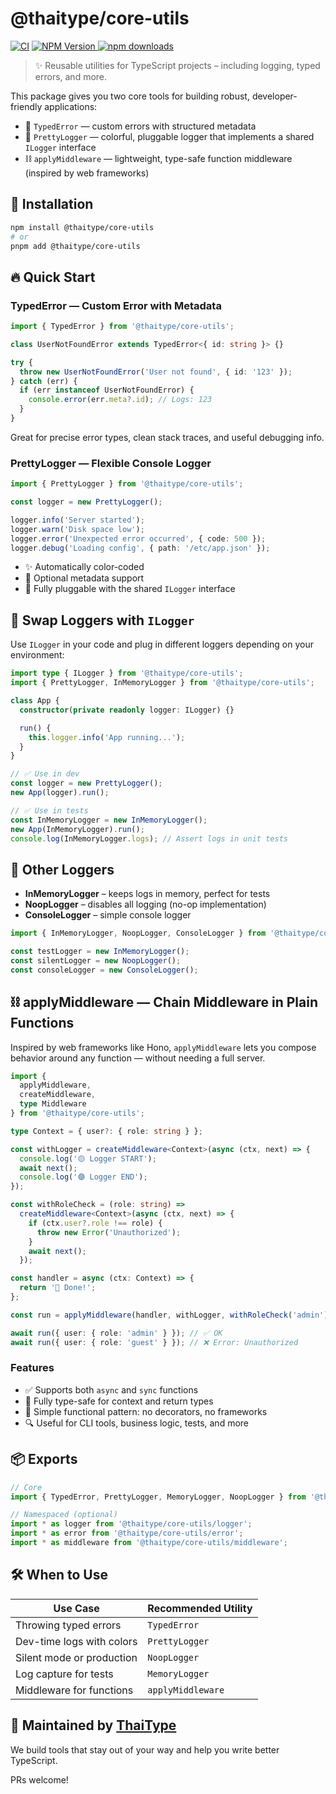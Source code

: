 # @thaitype/core-utils

[![CI](https://github.com/thaitype/core-utils/actions/workflows/main.yml/badge.svg)](https://github.com/thaitype/core-utils/actions/workflows/main.yml) [![NPM Version](https://img.shields.io/npm/v/@thaitype/core-utils) ](https://www.npmjs.com/package/@thaitype/core-utils)[![npm downloads](https://img.shields.io/npm/dt/@thaitype/core-utils)](https://www.npmjs.com/package/@thaitype/core-utils)

> ✨ Reusable utilities for TypeScript projects – including logging, typed errors, and more.

This package gives you two core tools for building robust, developer-friendly applications:

- 🧩 `TypedError` — custom errors with structured metadata
- 🎨 `PrettyLogger` — colorful, pluggable logger that implements a shared `ILogger` interface
- ⛓️ `applyMiddleware` — lightweight, type-safe function middleware (inspired by web frameworks)

## 🚀 Installation

```bash
npm install @thaitype/core-utils
# or
pnpm add @thaitype/core-utils
```

## 🔥 Quick Start

### TypedError — Custom Error with Metadata

```ts
import { TypedError } from '@thaitype/core-utils';

class UserNotFoundError extends TypedError<{ id: string }> {}

try {
  throw new UserNotFoundError('User not found', { id: '123' });
} catch (err) {
  if (err instanceof UserNotFoundError) {
    console.error(err.meta?.id); // Logs: 123
  }
}
```

Great for precise error types, clean stack traces, and useful debugging info.

### PrettyLogger — Flexible Console Logger

```ts
import { PrettyLogger } from '@thaitype/core-utils';

const logger = new PrettyLogger();

logger.info('Server started');
logger.warn('Disk space low');
logger.error('Unexpected error occurred', { code: 500 });
logger.debug('Loading config', { path: '/etc/app.json' });
```

- ✨ Automatically color-coded
- 🧠 Optional metadata support
- 🔁 Fully pluggable with the shared `ILogger` interface

## 🧠 Swap Loggers with `ILogger`

Use `ILogger` in your code and plug in different loggers depending on your environment:

```ts
import type { ILogger } from '@thaitype/core-utils';
import { PrettyLogger, InMemoryLogger } from '@thaitype/core-utils';

class App {
  constructor(private readonly logger: ILogger) {}

  run() {
    this.logger.info('App running...');
  }
}

// ✅ Use in dev
const logger = new PrettyLogger();
new App(logger).run();

// ✅ Use in tests
const InMemoryLogger = new InMemoryLogger();
new App(InMemoryLogger).run();
console.log(InMemoryLogger.logs); // Assert logs in unit tests
```

## 🧪 Other Loggers

* **InMemoryLogger** – keeps logs in memory, perfect for tests
* **NoopLogger** – disables all logging (no-op implementation)
* **ConsoleLogger** – simple console logger

```ts
import { InMemoryLogger, NoopLogger, ConsoleLogger } from '@thaitype/core-utils';

const testLogger = new InMemoryLogger();
const silentLogger = new NoopLogger();
const consoleLogger = new ConsoleLogger();
```

## ⛓️ applyMiddleware — Chain Middleware in Plain Functions

Inspired by web frameworks like Hono, `applyMiddleware` lets you compose behavior around any function — without needing a full server.

```ts
import {
  applyMiddleware,
  createMiddleware,
  type Middleware
} from '@thaitype/core-utils';

type Context = { user?: { role: string } };

const withLogger = createMiddleware<Context>(async (ctx, next) => {
  console.log('🟡 Logger START');
  await next();
  console.log('🟣 Logger END');
});

const withRoleCheck = (role: string) =>
  createMiddleware<Context>(async (ctx, next) => {
    if (ctx.user?.role !== role) {
      throw new Error('Unauthorized');
    }
    await next();
  });

const handler = async (ctx: Context) => {
  return '🎉 Done!';
};

const run = applyMiddleware(handler, withLogger, withRoleCheck('admin'));

await run({ user: { role: 'admin' } }); // ✅ OK
await run({ user: { role: 'guest' } }); // ❌ Error: Unauthorized
```

### Features

* ✅ Supports both `async` and `sync` functions
* 🧠 Fully type-safe for context and return types
* 🔁 Simple functional pattern: no decorators, no frameworks
* 🔍 Useful for CLI tools, business logic, tests, and more


## 📦 Exports

```ts
// Core
import { TypedError, PrettyLogger, MemoryLogger, NoopLogger } from '@thaitype/core-utils';

// Namespaced (optional)
import * as logger from '@thaitype/core-utils/logger';
import * as error from '@thaitype/core-utils/error';
import * as middleware from '@thaitype/core-utils/middleware';
```

## 🛠 When to Use

| Use Case                  | Recommended Utility |
| ------------------------- | ------------------- |
| Throwing typed errors     | `TypedError`        |
| Dev-time logs with colors | `PrettyLogger`      |
| Silent mode or production | `NoopLogger`        |
| Log capture for tests     | `MemoryLogger`      |
| Middleware for functions  | `applyMiddleware`   |

## 💙 Maintained by [ThaiType](https://github.com/thaitype)

We build tools that stay out of your way and help you write better TypeScript.

PRs welcome!

